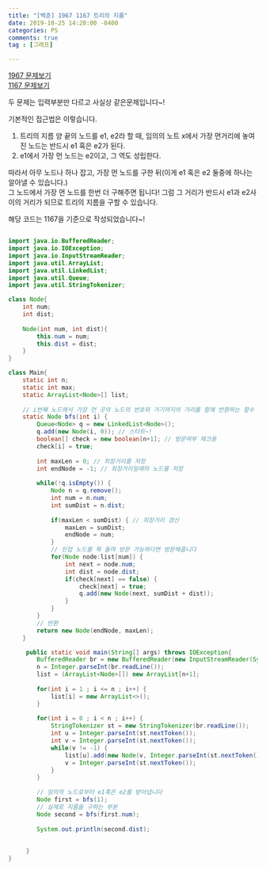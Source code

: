 ```yaml
---
title: "[백준] 1967 1167 트리의 지름"
date: 2019-10-25 14:20:00 -0400
categories: PS
comments: true
tag : [그래프]

---
```


[1967 문제보기](https://www.acmicpc.net/problem/1967)  
[1167 문제보기](https://www.acmicpc.net/problem/1167)  

두 문제는 입력부분만 다르고 사실상 같은문제입니다~!  

기본적인 접근법은 이렇습니다.  

1. 트리의 지름 양 끝의 노드를 e1, e2라 할 때,  임의의 노트 x에서 가장 먼거리에 놓여진 노드는 반드시 e1 혹은 e2가 된다.  
2. e1에서 가장 먼 노드는 e2이고, 그 역도 성립한다.  

따라서 아무 노드나 하나 잡고, 가장 먼 노드를 구한 뒤(이게 e1 혹은 e2 둘중에 하나는 알아낼 수 있습니다.)  
그 노드에서 가장 먼 노드를 한번 더 구해주면 됩니다! 그럼 그 거리가 반드시 e1과 e2사이의 거리가 되므로 트리의 지름을 구할 수 있습니다.  


해당 코드는 1167을 기준으로 작성되었습니다~!  

```java

import java.io.BufferedReader;
import java.io.IOException;
import java.io.InputStreamReader;
import java.util.ArrayList;
import java.util.LinkedList;
import java.util.Queue;
import java.util.StringTokenizer;

class Node{
	int num;
	int dist;
	
	Node(int num, int dist){
		this.num = num;
		this.dist = dist;
	}
}

class Main{
	static int n;
	static int max;
	static ArrayList<Node>[] list;
	
	// i번째 노드에서 가장 먼 곳의 노드의 번호와 거기까지의 거리를 함께 반환하는 함수
	static Node bfs(int i) {
		Queue<Node> q = new LinkedList<Node>();
		q.add(new Node(i, 0)); // 스타트~! 
		boolean[] check = new boolean[n+1]; // 방문여부 체크용 
		check[i] = true;
		
		int maxLen = 0; // 최장거리를 저장 
		int endNode = -1; // 최장거리일때의 노드를 저장 
		
		while(!q.isEmpty()) {
			Node n = q.remove();
			int num = n.num;
			int sumDist = n.dist;
			
			if(maxLen < sumDist) { // 최장거리 갱신 
				maxLen = sumDist;
				endNode = num;
			}
			// 인접 노드를 쭉 돌며 방문 가능하다면 방문해줍니다 
			for(Node node:list[num]) {
				int next = node.num;
				int dist = node.dist;
				if(check[next] == false) {
					check[next] = true;
					q.add(new Node(next, sumDist + dist));
				}
			}
		}
		// 반환
		return new Node(endNode, maxLen);
	}

     public static void main(String[] args) throws IOException{
    	BufferedReader br = new BufferedReader(new InputStreamReader(System.in));
    	n = Integer.parseInt(br.readLine());
    	list = (ArrayList<Node>[]) new ArrayList[n+1];
    	
    	for(int i = 1 ; i <= n ; i++) {
    		list[i] = new ArrayList<>();
    	}
    	
    	for(int i = 0 ; i < n ; i++) {
    		StringTokenizer st = new StringTokenizer(br.readLine());
    		int u = Integer.parseInt(st.nextToken());
    		int v = Integer.parseInt(st.nextToken());
    		while(v != -1) {
    			list[u].add(new Node(v, Integer.parseInt(st.nextToken())));
    			v = Integer.parseInt(st.nextToken());
    		}
    	}
    	
		// 임의의 노드로부터 e1혹은 e2를 받아냅니다 
    	Node first = bfs(1);
		// 실제로 지름을 구하는 부분 
    	Node second = bfs(first.num);
    	
    	System.out.println(second.dist);
    	
 
     }
}

```
